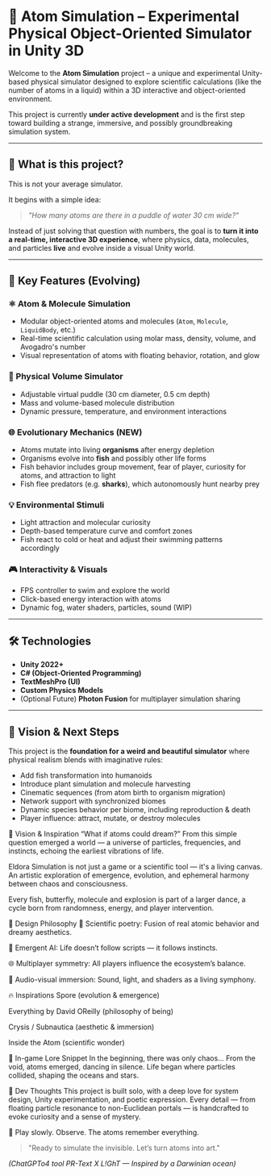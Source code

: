 # 🧬 Atom Simulation – Experimental Physical Object-Oriented Simulator in Unity 3D

Welcome to the **Atom Simulation** project – a unique and experimental Unity-based physical simulator designed to explore scientific calculations (like the number of atoms in a liquid) within a 3D interactive and object-oriented environment.

This project is currently **under active development** and is the first step toward building a strange, immersive, and possibly groundbreaking simulation system.

---

## 🚀 What is this project?

This is not your average simulator.

It begins with a simple idea:  
> *"How many atoms are there in a puddle of water 30 cm wide?"*

Instead of just solving that question with numbers, the goal is to **turn it into a real-time, interactive 3D experience**, where physics, data, molecules, and particles **live** and evolve inside a visual Unity world.

---

## 🧩 Key Features (Evolving)

### ⚛️ Atom & Molecule Simulation
- Modular object-oriented atoms and molecules (`Atom`, `Molecule`, `LiquidBody`, etc.)
- Real-time scientific calculation using molar mass, density, volume, and Avogadro's number
- Visual representation of atoms with floating behavior, rotation, and glow

### 🌊 Physical Volume Simulator
- Adjustable virtual puddle (30 cm diameter, 0.5 cm depth)
- Mass and volume-based molecule distribution
- Dynamic pressure, temperature, and environment interactions

### 🌐 Evolutionary Mechanics (NEW)
- Atoms mutate into living **organisms** after energy depletion
- Organisms evolve into **fish** and possibly other life forms
- Fish behavior includes group movement, fear of player, curiosity for atoms, and attraction to light
- Fish flee predators (e.g. **sharks**), which autonomously hunt nearby prey

### 💡 Environmental Stimuli
- Light attraction and molecular curiosity
- Depth-based temperature curve and comfort zones
- Fish react to cold or heat and adjust their swimming patterns accordingly

### 🎮 Interactivity & Visuals
- FPS controller to swim and explore the world
- Click-based energy interaction with atoms
- Dynamic fog, water shaders, particles, sound (WIP)

---

## 🛠 Technologies

- **Unity 2022+**
- **C# (Object-Oriented Programming)**
- **TextMeshPro (UI)**
- **Custom Physics Models**
- (Optional Future) **Photon Fusion** for multiplayer simulation sharing

---

## 🔮 Vision & Next Steps

This project is the **foundation for a weird and beautiful simulator** where physical realism blends with imaginative rules:

- Add fish transformation into humanoids
- Introduce plant simulation and molecule harvesting
- Cinematic sequences (from atom birth to organism migration)
- Network support with synchronized biomes
- Dynamic species behavior per biome, including reproduction & death
- Player influence: attract, mutate, or destroy molecules

🌌 Vision & Inspiration
“What if atoms could dream?”
From this simple question emerged a world — a universe of particles, frequencies, and instincts, echoing the earliest vibrations of life.

Eldora Simulation is not just a game or a scientific tool — it's a living canvas.
An artistic exploration of emergence, evolution, and ephemeral harmony between chaos and consciousness.

Every fish, butterfly, molecule and explosion is part of a larger dance,
a cycle born from randomness, energy, and player intervention.

🧭 Design Philosophy
🔬 Scientific poetry: Fusion of real atomic behavior and dreamy aesthetics.

🧠 Emergent AI: Life doesn’t follow scripts — it follows instincts.

🌐 Multiplayer symmetry: All players influence the ecosystem’s balance.

🎨 Audio-visual immersion: Sound, light, and shaders as a living symphony.

🔥 Inspirations
Spore (evolution & emergence)

Everything by David OReilly (philosophy of being)

Crysis / Subnautica (aesthetic & immersion)

Inside the Atom (scientific wonder)

📖 In-game Lore Snippet
In the beginning, there was only chaos...
From the void, atoms emerged, dancing in silence.
Life began where particles collided, shaping the oceans and stars.

💭 Dev Thoughts
This project is built solo, with a deep love for system design, Unity experimentation, and poetic expression.
Every detail — from floating particle resonance to non-Euclidean portals — is handcrafted to evoke curiosity and a sense of mystery.

🌱 Play slowly. Observe. The atoms remember everything.

> "Ready to simulate the invisible. Let’s turn atoms into art."

*(ChatGPTo4 tool PR-Text X L!GhT — Inspired by a Darwinian ocean)*
